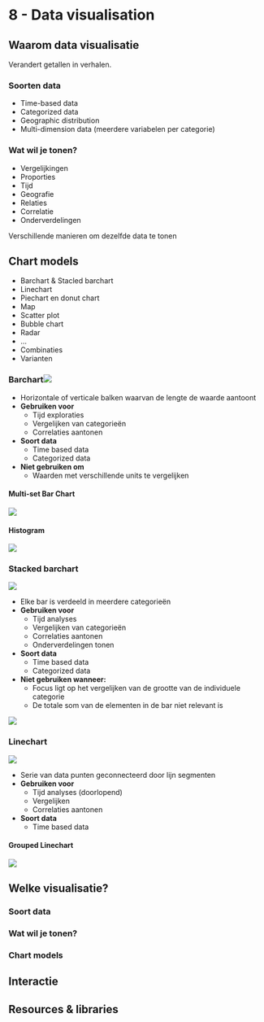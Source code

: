 # 8 - Data visualisation
## Waarom data visualisatie
Verandert getallen in verhalen.
### Soorten data
- Time-based data
- Categorized data
- Geographic distribution
- Multi-dimension data (meerdere variabelen per categorie)

### Wat wil je tonen?
- Vergelijkingen
- Proporties
- Tijd
- Geografie
- Relaties
- Correlatie
- Onderverdelingen

Verschillende manieren om dezelfde data te tonen

## Chart models
- Barchart & Stacled barchart
- Linechart
- Piechart en donut chart
- Map
- Scatter plot
- Bubble chart
- Radar
- ...
- Combinaties
- Varianten

### Barchart![](https://i.imgur.com/o9P2SZS.png)
- Horizontale of verticale balken waarvan de lengte de waarde aantoont
- **Gebruiken voor**
  - Tijd exploraties
  - Vergelijken van categorieën
  - Correlaties aantonen
- **Soort data**
  - Time based data
  - Categorized data
- **Niet gebruiken om**
  - Waarden met verschillende units te vergelijken

#### Multi-set Bar Chart
![](https://i.imgur.com/WFrVDLN.png)

#### Histogram
![](https://i.imgur.com/rcped3F.png)

### Stacked barchart
![](https://i.imgur.com/UKCCmMa.png)
- Elke bar is verdeeld in meerdere categorieën
- **Gebruiken voor**
  - Tijd analyses
  - Vergelijken van categorieën
  - Correlaties aantonen
  - Onderverdelingen tonen
- **Soort data**
  - Time based data
  - Categorized data
- **Niet gebruiken wanneer:**
  - Focus ligt op het vergelijken van de grootte van de individuele categorie
  - De totale som van de elementen in de bar niet relevant is

![](https://i.imgur.com/UsQblHk.png)


### Linechart
![](https://i.imgur.com/8eEMAap.png)

- Serie van data punten geconnecteerd door lijn segmenten
- **Gebruiken voor**
  - Tijd analyses (doorlopend)
  - Vergelijken
  - Correlaties aantonen
- **Soort data**
  - Time based data

#### Grouped Linechart
![](https://i.imgur.com/8h5igpQ.png)




## Welke visualisatie?
### Soort data
### Wat wil je tonen?
### Chart models
## Interactie
## Resources & libraries
<!--stackedit_data:
eyJoaXN0b3J5IjpbLTMzNDExODk2MiwtODM2NzAwOTc0LDE3NT
YwOTcwMTYsLTE4OTUwMzI4NSwtMTEzNzE0MTc5Nyw1NzE2MzI3
MzVdfQ==
-->